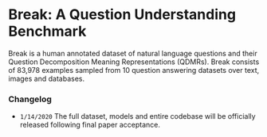 # Break: A Question Understanding Benchmark

Break is a human annotated dataset of natural language questions and their Question Decomposition Meaning Representations (QDMRs). Break consists of 83,978 examples sampled from 10 question answering datasets over text, images and databases.


### Changelog

- `1/14/2020` The full dataset, models and entire codebase will be officially released following final paper acceptance.


